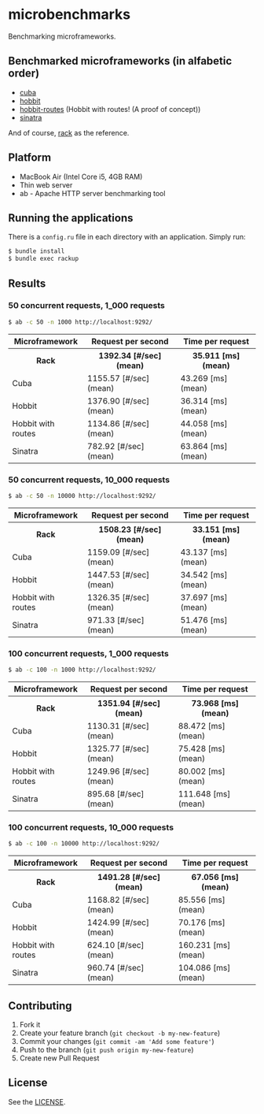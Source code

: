 # microbenchmarks

Benchmarking microframeworks.

## Benchmarked microframeworks (in alfabetic order)

* [cuba](https://github.com/soveran/cuba)
* [hobbit](https://github.com/patriciomacadden/hobbit)
* [hobbit-routes](https://github.com/patriciomacadden/hobbit-routes)
(Hobbit with routes! (A proof of concept))
* [sinatra](https://github.com/sinatra/sinatra)

And of course, [rack](https://github.com/rack/rack) as the reference.

## Platform

* MacBook Air (Intel Core i5, 4GB RAM)
* Thin web server
* ab - Apache HTTP server benchmarking tool

## Running the applications

There is a `config.ru` file in each directory with an application. Simply run:

```bash
$ bundle install
$ bundle exec rackup
```

## Results

### 50 concurrent requests, 1_000 requests

```bash
$ ab -c 50 -n 1000 http://localhost:9292/
```

<table>
  <tr>
    <th>Microframework</th>
    <th>Request per second</th>
    <th>Time per request</th>
  </tr>
  <tr>
    <th>Rack</th>
    <th>1392.34 [#/sec] (mean)</th>
    <th>35.911 [ms] (mean)</th>
  </tr>
  <tr>
    <td>Cuba</td>
    <td>1155.57 [#/sec] (mean)</td>
    <td>43.269 [ms] (mean)</td>
  </tr>
  <tr>
    <td>Hobbit</td>
    <td>1376.90 [#/sec] (mean)</td>
    <td>36.314 [ms] (mean)</td>
  </tr>
  <tr>
    <td>Hobbit with routes</td>
    <td>1134.86 [#/sec] (mean)</td>
    <td>44.058 [ms] (mean)</td>
  </tr>
  <tr>
    <td>Sinatra</td>
    <td>782.92 [#/sec] (mean)</td>
    <td>63.864 [ms] (mean)</td>
  </tr>
</table>

### 50 concurrent requests, 10_000 requests

```bash
$ ab -c 50 -n 10000 http://localhost:9292/
```

<table>
  <tr>
    <th>Microframework</th>
    <th>Request per second</th>
    <th>Time per request</th>
  </tr>
  <tr>
    <th>Rack</th>
    <th>1508.23 [#/sec] (mean)</th>
    <th>33.151 [ms] (mean)</th>
  </tr>
  <tr>
    <td>Cuba</td>
    <td>1159.09 [#/sec] (mean)</td>
    <td>43.137 [ms] (mean)</td>
  </tr>
  <tr>
    <td>Hobbit</td>
    <td>1447.53 [#/sec] (mean)</td>
    <td>34.542 [ms] (mean)</td>
  </tr>
  <tr>
    <td>Hobbit with routes</td>
    <td>1326.35 [#/sec] (mean)</td>
    <td>37.697 [ms] (mean)</td>
  </tr>
  <tr>
    <td>Sinatra</td>
    <td>971.33 [#/sec] (mean)</td>
    <td>51.476 [ms] (mean)</td>
  </tr>
</table>

### 100 concurrent requests, 1_000 requests

```bash
$ ab -c 100 -n 1000 http://localhost:9292/
```

<table>
  <tr>
    <th>Microframework</th>
    <th>Request per second</th>
    <th>Time per request</th>
  </tr>
  <tr>
    <th>Rack</th>
    <th>1351.94 [#/sec] (mean)</th>
    <th>73.968 [ms] (mean)</th>
  </tr>
  <tr>
    <td>Cuba</td>
    <td>1130.31 [#/sec] (mean)</td>
    <td>88.472 [ms] (mean)</td>
  </tr>
  <tr>
    <td>Hobbit</td>
    <td>1325.77 [#/sec] (mean)</td>
    <td>75.428 [ms] (mean)</td>
  </tr>
  <tr>
    <td>Hobbit with routes</td>
    <td>1249.96 [#/sec] (mean)</td>
    <td>80.002 [ms] (mean)</td>
  </tr>
  <tr>
    <td>Sinatra</td>
    <td>895.68 [#/sec] (mean)</td>
    <td>111.648 [ms] (mean)</td>
  </tr>
</table>

### 100 concurrent requests, 10_000 requests

```bash
$ ab -c 100 -n 10000 http://localhost:9292/
```

<table>
  <tr>
    <th>Microframework</th>
    <th>Request per second</th>
    <th>Time per request</th>
  </tr>
  <tr>
    <th>Rack</th>
    <th>1491.28 [#/sec] (mean)</th>
    <th>67.056 [ms] (mean)</th>
  </tr>
  <tr>
    <td>Cuba</td>
    <td>1168.82 [#/sec] (mean)</td>
    <td>85.556 [ms] (mean)</td>
  </tr>
  <tr>
    <td>Hobbit</td>
    <td>1424.99 [#/sec] (mean)</td>
    <td>70.176 [ms] (mean)</td>
  </tr>
  <tr>
    <td>Hobbit with routes</td>
    <td>624.10 [#/sec] (mean)</td>
    <td>160.231 [ms] (mean)</td>
  </tr>
  <tr>
    <td>Sinatra</td>
    <td>960.74 [#/sec] (mean)</td>
    <td>104.086 [ms] (mean)</td>
  </tr>
</table>

## Contributing

1. Fork it
2. Create your feature branch (`git checkout -b my-new-feature`)
3. Commit your changes (`git commit -am 'Add some feature'`)
4. Push to the branch (`git push origin my-new-feature`)
5. Create new Pull Request

## License

See the [LICENSE](https://github.com/patriciomacadden/microbenchmarks/blob/master/LICENSE).
